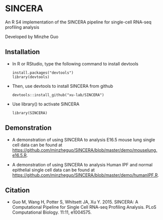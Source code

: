# SINCERA

An R S4 implementation of the SINCERA pipeline for single-cell RNA-seq profiling analysis

Developed by Minzhe Guo


## Installation

* In R or RStudio, type the following command to install devtools
  
  ```
  install.packages("devtools")
  library(devtools)
  ```
  
* Then, use devtools to install SINCERA from github
  
  ```
  devtools::install_github("xu-lab/SINCERA")
  ```

* Use library() to activate SINCERA

  ```
  library(SINCERA)
  ```

## Demonstration

* A demonstration of using SINCERA to analysis E16.5 mouse lung single cell data can be found at https://github.com/minzheguo/SINCERA/blob/master/demo/mouselung.e16.5.R. 
 
* A demonstration of using SINCERA to analysis Human IPF and normal epithelial single cell data can be found at https://github.com/minzheguo/SINCERA/blob/master/demo/humanIPF.R. 


## Citation


* Guo M, Wang H, Potter S, Whitsett JA, Xu Y. 2015. SINCERA: A Computational Pipeline for Single Cell RNA-seq Profiling Analysis. PLoS Computational Biology. 11:11, e1004575.













